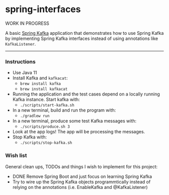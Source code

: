 # spring-interfaces

WORK IN PROGRESS

A basic [Spring Kafka](https://spring.io/projects/spring-kafka) application that demonstrates how to use Spring Kafka
by implementing Spring Kafka interfaces instead of using annotations like `KafkaListener`.

---

### Instructions

* Use Java 11
* Install Kafka and `kafkacat`:
  * `brew install kafka`
  * `brew install kafkacat`
* Running the application and the test cases depend on a locally running Kafka instance. Start kafka with:
  * `./scripts/start-kafka.sh`
* In a new terminal, build and run the program with:
  * `./gradlew run`
* In a new terminal, produce some test Kafka messages with:
  * `./scripts/produce.sh 3`
* Look at the app logs! The app will be processing the messages.
* Stop Kafka with:
  * `./scripts/stop-kafka.sh`

### Wish list

General clean ups, TODOs and things I wish to implement for this project:

* DONE Remove Spring Boot and just focus on learning Spring Kafka
* Try to wire up the Spring Kafka objects programmtically instead of relying on the annotations (i.e. EnableKafka and @KafkaListener) 
